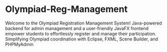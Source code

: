 # Olympiad-Reg-Management
Welcome to the Olympiad Registration Management System! Java-powered backend for admin management and a user-friendly JavaFX frontend empower students to effortlessly register and manage their participation. Simplifying Olympiad coordination with Eclipse, FXML, Scene Builder, and PHPMyAdmin
